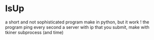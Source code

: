 # IsUp
a short and not sophisticated program make in python, but it work ! the program ping every second a server with ip that you submit, make with tkiner subprocess (and time)
